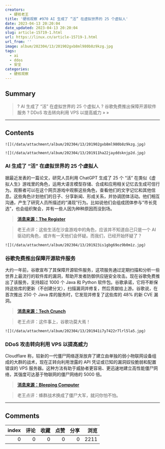 ```yaml
---
creators:
  - 硬核老王
title: '硬核观察 #970 AI 生成了 “活” 在虚拟世界的 25 个虚拟人'
date: 2023-04-13 20:20:04
date_updated: 2023-04-13 20:20:04
slug: article-15719-1.html
url: https://linux.cn/article-15719-1.html
url_from: ''
image: album/202304/13/201902gxb8ml980b8z9kzg.jpg
tags:
  - ai
  - ddos
  - 安全
categories:
  - 硬核观察
---
```


## Summary

> ? AI 生成了 “活” 在虚拟世界的 25 个虚拟人
> ? 谷歌免费推出保障开源软件服务
> ? DDoS 攻击转向利用 VPS 以提高威力
> » 
> »

***

<!-- more -->

## Contents

`![](/data/attachment/album/202304/13/201902gxb8ml980b8z9kzg.jpg)`

`![](/data/attachment/album/202304/13/201911ha22jayddsknjp2d.jpg)`

### AI 生成了 “活” 在虚拟世界的 25 个虚拟人

据最近发表的一篇论文，研究人员利用 ChatGPT 生成了 25 个 “活” 在类似《虚拟人生》游戏里的角色，运用大语言模型存储、合成和应用相关记忆去生成可信行为。观察者可以在这个网页游戏中观察这些角色，查看他们的文字记忆和其他信息。这些角色计划他们的日子、分享新闻、形成关系，并协调团体活动。他们相互沟通，产生了研究人员所描述的“涌现”行为。比如说他们会组成团体参与“市长竞选”，也会组织聚会，并有一些人因为种种原因而没到场。

> 
> **[消息来源：The Register](https://www.theregister.com/2023/04/11/sims_ai_generation/)**
> 
> 
> 

> 
> 老王点评：这些生活在沙盒游戏中的角色，应该并不知道自己只是一个 AI 驱动的角色，或许有一天他们会怀疑。而我们，已经开始怀疑了？
> 
> 
> 

`![](/data/attachment/album/202304/13/201923is1gbg69oz9b0m1z.jpg)`

### 谷歌免费推出保障开源软件服务

大约一年前，谷歌宣布了其保障开源软件服务，这项服务通过定期扫描和分析一些世界上最流行的软件库的漏洞，帮助开发者防御供应链安全攻击。现在谷歌免费推出了该服务，支持超过 1000 个 Java 和 Python 软件包。谷歌承诺，它将不断保持这些库的更新（不创建分叉），扫描漏洞并修复，然后贡献给上游。谷歌说，在首次推出 250 个 Java 库的服务时，它发现并修复了这些库的 48% 的新 CVE 漏洞。

> 
> **[消息来源：Tech Crunch](https://techcrunch.com/2023/04/12/improving-software-supply-chain-security-googles-free-assured-open-source-software-service-hits-ga/)**
> 
> 
> 

> 
> 老王点评：这件事上，谷歌功莫大焉！
> 
> 
> 

`![](/data/attachment/album/202304/13/201941i7y7422r7lrl5la5.jpg)`

### DDoS 攻击转向利用 VPS 以提高威力

Cloudflare 称，较新的一代僵尸网络逐渐放弃了建立由单独的弱小物联网设备组成的大群的战术，现在正转向利用泄露的 API 凭证或已知的漏洞奴役脆弱和配置错误的 VPS 服务器。这种方法有助于威胁者更容易、更迅速地建立高性能僵尸网络，其强度可达基于物联网的僵尸网络的 5000 倍。

> 
> **[消息来源：Bleeping Computer](https://www.bleepingcomputer.com/news/security/ddos-attacks-shifting-to-vps-infrastructure-for-increased-power/)**
> 
> 
> 

> 
> 老王点评：蜂群战术换成了僵尸大军，就问你怕不怕。
> 
> 
>

***

## Comments


|   index |   评论 |   收藏 |   点赞 |   分享 |   浏览 |
|--------:|-------:|-------:|-------:|-------:|-------:|
|       0 |      0 |      0 |      0 |      0 |   2211 |
